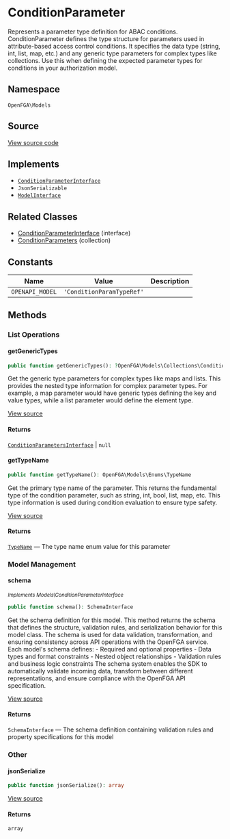 # ConditionParameter

Represents a parameter type definition for ABAC conditions. ConditionParameter defines the type structure for parameters used in attribute-based access control conditions. It specifies the data type (string, int, list, map, etc.) and any generic type parameters for complex types like collections. Use this when defining the expected parameter types for conditions in your authorization model.

## Namespace
`OpenFGA\Models`

## Source
[View source code](https://github.com/evansims/openfga-php/blob/main/src/Models/ConditionParameter.php)

## Implements
* [`ConditionParameterInterface`](ConditionParameterInterface.md)
* `JsonSerializable`
* [`ModelInterface`](ModelInterface.md)

## Related Classes
* [ConditionParameterInterface](Models/ConditionParameterInterface.md) (interface)
* [ConditionParameters](Models/Collections/ConditionParameters.md) (collection)

## Constants
| Name | Value | Description |
|------|-------|-------------|
| `OPENAPI_MODEL` | `'ConditionParamTypeRef'` |  |

## Methods

### List Operations
#### getGenericTypes

```php
public function getGenericTypes(): ?OpenFGA\Models\Collections\ConditionParametersInterface
```

Get the generic type parameters for complex types like maps and lists. This provides the nested type information for complex parameter types. For example, a map parameter would have generic types defining the key and value types, while a list parameter would define the element type.

[View source](https://github.com/evansims/openfga-php/blob/main/src/Models/ConditionParameter.php#L58)

#### Returns
[`ConditionParametersInterface`](Models/Collections/ConditionParametersInterface.md) &#124; `null`
#### getTypeName

```php
public function getTypeName(): OpenFGA\Models\Enums\TypeName
```

Get the primary type name of the parameter. This returns the fundamental type of the condition parameter, such as string, int, bool, list, map, etc. This type information is used during condition evaluation to ensure type safety.

[View source](https://github.com/evansims/openfga-php/blob/main/src/Models/ConditionParameter.php#L67)

#### Returns
[`TypeName`](Models/Enums/TypeName.md) — The type name enum value for this parameter
### Model Management
#### schema

*<small>Implements Models\ConditionParameterInterface</small>*

```php
public function schema(): SchemaInterface
```

Get the schema definition for this model. This method returns the schema that defines the structure, validation rules, and serialization behavior for this model class. The schema is used for data validation, transformation, and ensuring consistency across API operations with the OpenFGA service. Each model&#039;s schema defines: - Required and optional properties - Data types and format constraints - Nested object relationships - Validation rules and business logic constraints The schema system enables the SDK to automatically validate incoming data, transform between different representations, and ensure compliance with the OpenFGA API specification.

[View source](https://github.com/evansims/openfga-php/blob/main/src/Models/ModelInterface.php#L52)

#### Returns
`SchemaInterface` — The schema definition containing validation rules and property specifications for this model
### Other
#### jsonSerialize

```php
public function jsonSerialize(): array
```

[View source](https://github.com/evansims/openfga-php/blob/main/src/Models/ConditionParameter.php#L76)

#### Returns
`array`
